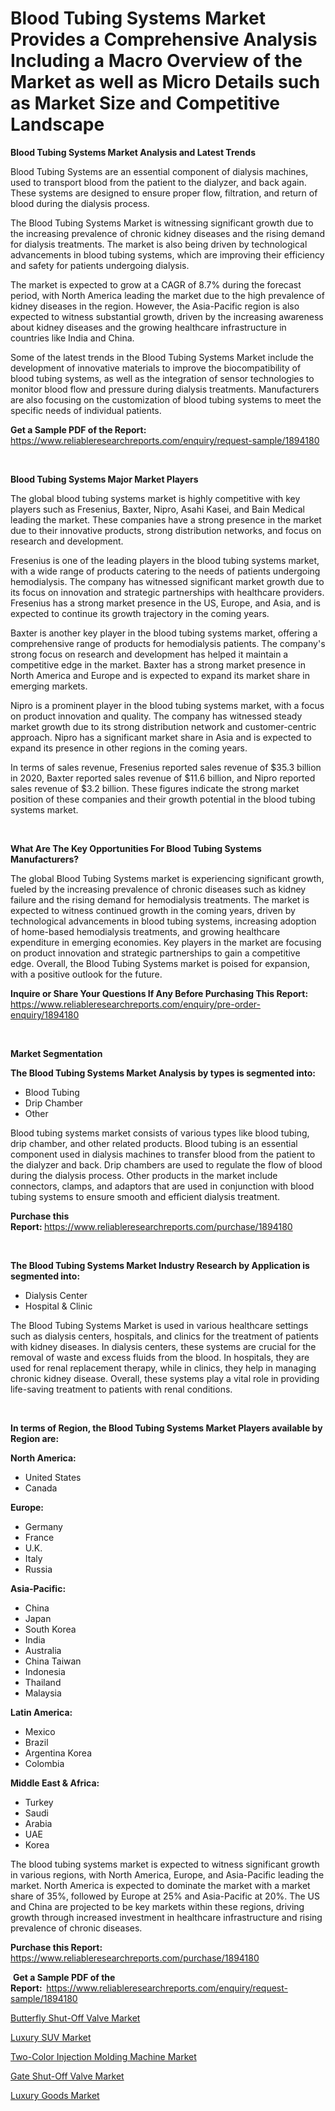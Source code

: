 <p><h1>Blood Tubing Systems Market Provides a Comprehensive Analysis Including a Macro Overview of the Market as well as Micro Details such as Market Size and Competitive Landscape</h1></p><p><strong>Blood Tubing Systems Market Analysis and Latest Trends</strong></p>
<p><p>Blood Tubing Systems are an essential component of dialysis machines, used to transport blood from the patient to the dialyzer, and back again. These systems are designed to ensure proper flow, filtration, and return of blood during the dialysis process.</p><p>The Blood Tubing Systems Market is witnessing significant growth due to the increasing prevalence of chronic kidney diseases and the rising demand for dialysis treatments. The market is also being driven by technological advancements in blood tubing systems, which are improving their efficiency and safety for patients undergoing dialysis.</p><p>The market is expected to grow at a CAGR of 8.7% during the forecast period, with North America leading the market due to the high prevalence of kidney diseases in the region. However, the Asia-Pacific region is also expected to witness substantial growth, driven by the increasing awareness about kidney diseases and the growing healthcare infrastructure in countries like India and China.</p><p>Some of the latest trends in the Blood Tubing Systems Market include the development of innovative materials to improve the biocompatibility of blood tubing systems, as well as the integration of sensor technologies to monitor blood flow and pressure during dialysis treatments. Manufacturers are also focusing on the customization of blood tubing systems to meet the specific needs of individual patients.</p></p>
<p><strong>Get a Sample PDF of the Report:&nbsp;</strong> <a href="https://www.reliableresearchreports.com/enquiry/request-sample/1894180">https://www.reliableresearchreports.com/enquiry/request-sample/1894180</a></p>
<p>&nbsp;</p>
<p><strong>Blood Tubing Systems Major Market Players</strong></p>
<p><p>The global blood tubing systems market is highly competitive with key players such as Fresenius, Baxter, Nipro, Asahi Kasei, and Bain Medical leading the market. These companies have a strong presence in the market due to their innovative products, strong distribution networks, and focus on research and development.</p><p>Fresenius is one of the leading players in the blood tubing systems market, with a wide range of products catering to the needs of patients undergoing hemodialysis. The company has witnessed significant market growth due to its focus on innovation and strategic partnerships with healthcare providers. Fresenius has a strong market presence in the US, Europe, and Asia, and is expected to continue its growth trajectory in the coming years.</p><p>Baxter is another key player in the blood tubing systems market, offering a comprehensive range of products for hemodialysis patients. The company's strong focus on research and development has helped it maintain a competitive edge in the market. Baxter has a strong market presence in North America and Europe and is expected to expand its market share in emerging markets.</p><p>Nipro is a prominent player in the blood tubing systems market, with a focus on product innovation and quality. The company has witnessed steady market growth due to its strong distribution network and customer-centric approach. Nipro has a significant market share in Asia and is expected to expand its presence in other regions in the coming years.</p><p>In terms of sales revenue, Fresenius reported sales revenue of $35.3 billion in 2020, Baxter reported sales revenue of $11.6 billion, and Nipro reported sales revenue of $3.2 billion. These figures indicate the strong market position of these companies and their growth potential in the blood tubing systems market.</p></p>
<p>&nbsp;</p>
<p><strong>What Are The Key Opportunities For Blood Tubing Systems Manufacturers?</strong></p>
<p><p>The global Blood Tubing Systems market is experiencing significant growth, fueled by the increasing prevalence of chronic diseases such as kidney failure and the rising demand for hemodialysis treatments. The market is expected to witness continued growth in the coming years, driven by technological advancements in blood tubing systems, increasing adoption of home-based hemodialysis treatments, and growing healthcare expenditure in emerging economies. Key players in the market are focusing on product innovation and strategic partnerships to gain a competitive edge. Overall, the Blood Tubing Systems market is poised for expansion, with a positive outlook for the future.</p></p>
<p><strong>Inquire or Share Your Questions If Any Before Purchasing This Report:</strong> <a href="https://www.reliableresearchreports.com/enquiry/pre-order-enquiry/1894180">https://www.reliableresearchreports.com/enquiry/pre-order-enquiry/1894180</a></p>
<p>&nbsp;</p>
<p><strong>Market Segmentation</strong></p>
<p><strong>The Blood Tubing Systems Market Analysis by types is segmented into:</strong></p>
<p><ul><li>Blood Tubing</li><li>Drip Chamber</li><li>Other</li></ul></p>
<p><p>Blood tubing systems market consists of various types like blood tubing, drip chamber, and other related products. Blood tubing is an essential component used in dialysis machines to transfer blood from the patient to the dialyzer and back. Drip chambers are used to regulate the flow of blood during the dialysis process. Other products in the market include connectors, clamps, and adaptors that are used in conjunction with blood tubing systems to ensure smooth and efficient dialysis treatment.</p></p>
<p><strong>Purchase this Report:&nbsp;</strong><a href="https://www.reliableresearchreports.com/purchase/1894180">https://www.reliableresearchreports.com/purchase/1894180</a></p>
<p>&nbsp;</p>
<p><strong>The Blood Tubing Systems Market Industry Research by Application is segmented into:</strong></p>
<p><ul><li>Dialysis Center</li><li>Hospital & Clinic</li></ul></p>
<p><p>The Blood Tubing Systems Market is used in various healthcare settings such as dialysis centers, hospitals, and clinics for the treatment of patients with kidney diseases. In dialysis centers, these systems are crucial for the removal of waste and excess fluids from the blood. In hospitals, they are used for renal replacement therapy, while in clinics, they help in managing chronic kidney disease. Overall, these systems play a vital role in providing life-saving treatment to patients with renal conditions.</p></p>
<p>&nbsp;</p>
<p><strong>In terms of Region, the Blood Tubing Systems Market Players available by Region are:</strong></p>
<p>
    <p> <strong> North America: </strong>
        <ul>
            <li>United States</li>
            <li>Canada</li>
        </ul>
        </p> 
    <p> <strong> Europe: </strong>
        <ul>
            <li>Germany</li>
            <li>France</li>
            <li>U.K.</li>
            <li>Italy</li>
            <li>Russia</li>
        </ul>
        </p> 
    <p> <strong> Asia-Pacific: </strong>
        <ul>
            <li>China</li>
            <li>Japan</li>
            <li>South Korea</li>
            <li>India</li>
            <li>Australia</li>
            <li>China Taiwan</li>
            <li>Indonesia</li>
            <li>Thailand</li>
            <li>Malaysia</li>
        </ul>
        </p> 
    <p> <strong> Latin America: </strong>
        <ul>
            <li>Mexico</li>
            <li>Brazil</li>
            <li>Argentina Korea</li>
            <li>Colombia</li>
        </ul>
        </p> 
    <p> <strong> Middle East & Africa: </strong>
        <ul>
            <li>Turkey</li>
            <li>Saudi</li>
            <li>Arabia</li>
            <li>UAE</li>
            <li>Korea</li>
        </ul>
    </p>
    </p>
<p><p>The blood tubing systems market is expected to witness significant growth in various regions, with North America, Europe, and Asia-Pacific leading the market. North America is expected to dominate the market with a market share of 35%, followed by Europe at 25% and Asia-Pacific at 20%. The US and China are projected to be key markets within these regions, driving growth through increased investment in healthcare infrastructure and rising prevalence of chronic diseases.</p></p>
<p><strong>Purchase this Report: </strong><a href="https://www.reliableresearchreports.com/purchase/1894180">https://www.reliableresearchreports.com/purchase/1894180</a></p>
<p>&nbsp;<strong>Get a Sample PDF of the Report:&nbsp;&nbsp;</strong><a href="https://www.reliableresearchreports.com/enquiry/request-sample/1894180">https://www.reliableresearchreports.com/enquiry/request-sample/1894180</a></p>
<p><strong></strong></p>
<p><p><a href="https://cute-banjo-8ca.notion.site/Global-Butterfly-Shut-Off-Valve-Market-by-Types-Applications-and-Major-Players-with-Regional-Grow-6a088ee875fe4cee954f7834ee1c7adc">Butterfly Shut-Off Valve Market</a></p><p><a href="https://view.publitas.com/reportprime-1/luxury-suv-market-size-focuses-on-market-dynamics-in-depth-analysis-and-future-projections-of-its-market-forecasted-for-period-from-2024-to-2031/">Luxury SUV Market</a></p><p><a href="https://frill-swim-3cd.notion.site/Two-Color-Injection-Molding-Machine-Market-Provides-a-Comprehensive-Analysis-Including-a-Macro-Overv-d312b91996ad455297958a08523a4d9c">Two-Color Injection Molding Machine Market</a></p><p><a href="https://meowing-lemming-dd3.notion.site/Gate-Shut-Off-Valve-Market-Size-Furnishes-Valuable-Information-Encompassing-Market-Share-Market-Tre-0f1f4c212b904b5bb06d1569257c2da3">Gate Shut-Off Valve Market</a></p><p><a href="https://view.publitas.com/reportprime-1/luxury-goods-market-size-focuses-on-market-dynamics-in-depth-analysis-and-future-projections-of-its-market-forecasted-for-period-from-2024-to-2031/">Luxury Goods Market</a></p></p>
